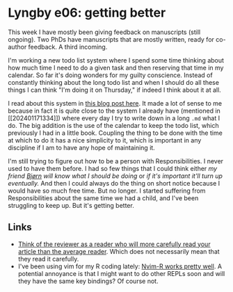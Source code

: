 # Lyngby e06: getting better

This week I have mostly been giving feedback on manuscripts (still ongoing).
Two PhDs have manuscripts that are mostly written, ready for co-author
feedback. A third incoming.

I'm working a new todo list system where I spend some time thinking about how
much time I need to do a given task and then reserving that time in my
calendar. So far it's doing wonders for my guilty conscience. Instead of
constantly thinking about the long todo list and when I should do all these
things I can think "I'm doing it on Thursday," if indeed I think about it at
all. 

I read about this system in 
[this blog post here](https://jeffhuang.com/productivity_text_file/). It made a
lot of sense to me because in fact it is quite close to the system I already
have (mentioned in [[202401171334]]) where every day I try to write down in a
long `.md` what I do. The big addition is the use of the calendar to
keep the todo list, which previously I had in a little book. Coupling the thing
to be done with the time at which to do it has a nice simplicity to it, which
is important in any discipline if I am to have any hope of maintaining it.

I'm still trying to figure out how to be a person with Responsibilities. I
never used to have them before. I had so few things that I could think either
_my friend [Bjørn](https://fjukstad.io/) will know what I should be doing_ or
_if it's important it'll turn up eventually._ And then I could always do the
thing on short notice because I would have so much free time. But no longer. I
started suffering from Responsibilities about the same time we had a child, and
I've been struggling to keep up. But it's getting better.

## Links
* [Think of the reviewer as a reader who will more carefully read your
  article than the average reader](https://academia.stackexchange.com/questions/207991/reviewers-concerns-about-excessive-simulation-results). 
  Which does not necessarily mean that they read it carefully.
* I've been using vim for my R coding lately: 
  [Nvim-R works pretty well](https://github.com/jamespeapen/Nvim-R/wiki/Use). 
  A potential annoyance is that I might want to do other REPLs soon
  and will they have the same key bindings? Of course not.

